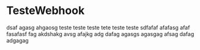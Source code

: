 # TesteWebhook
dsaf agasg ahgaosg
teste
teste
teste
tete
teste
teste
sdfafaf
afafasg
afaf
fasafasf
fag akdshakg
avsg
afajkg
adg
dafag
agasgs
agasgag
afsag
dafag
adgagag
